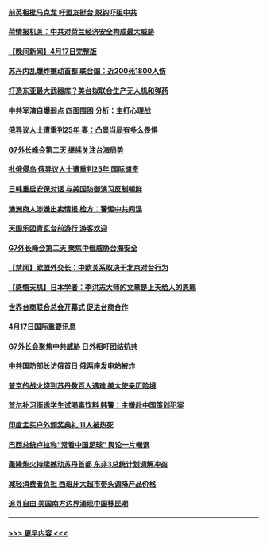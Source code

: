#### [前英相批马克龙 吁盟友挺台 脱钩吓阻中共](../pages/prog202/a103693392.md?t=04181543) 
#### [荷情报机关：中共对荷兰经济安全构成最大威胁](../pages/prog202/a103693384.md?t=04181543) 
#### [【晚间新闻】4月17日完整版](../pages/prog202/a103693269.md?t=04181543) 
#### [苏丹内乱爆炸撼动首都 联合国：近200死1800人伤](../pages/prog202/a103693308.md?t=04181543) 
#### [打造东亚最大武器库？美台拟联合生产无人机和弹药](../pages/prog202/a103693255.md?t=04181543) 
#### [中共军演自爆弱点 四面围困 分析：主打心理战](../pages/prog202/a103693291.md?t=04181543) 
#### [俄异议人士遭重判25年 妻：凸显当局有多么畏惧](../pages/prog202/a103693254.md?t=04181543) 
#### [G7外长峰会第二天 继续关注台海局势](../pages/prog202/a103693146.md?t=04181543) 
#### [批俄侵乌 俄异议人士遭重判25年 国际谴责](../pages/prog202/a103693133.md?t=04181543) 
#### [日韩重启安保对话 与美国防御演习反制朝鲜](../pages/prog202/a103692942.md?t=04181543) 
#### [澳洲商人涉嫌出卖情报 检方：警惕中共间谍](../pages/prog202/a103692939.md?t=04181543) 
#### [天国乐团青瓦台前游行 游客欢迎](../pages/prog202/a103692949.md?t=04181543) 
#### [G7外长峰会第二天 聚焦中俄威胁台海安全](../pages/prog202/a103692940.md?t=04181543) 
#### [【禁闻】欧盟外交长：中欧关系取决于北京对台行为](../pages/prog202/a103692852.md?t=04181543) 
#### [【感悟天机】日本学者：李洪志大师的文章是上天给人的恩赐](../pages/prog202/a103692634.md?t=04181543) 
#### [世界台商联合总会开幕式 促进台商合作](../pages/prog202/a103692635.md?t=04181543) 
#### [4月17日国际重要讯息](../pages/prog202/a103692625.md?t=04181543) 
#### [G7外长会聚焦中共威胁 日外相吁团结抗共](../pages/prog202/a103692594.md?t=04181543) 
#### [中共国防部长访俄首日 俄两座发电站被炸](../pages/prog202/a103692585.md?t=04181543) 
#### [普京的战火烧到苏丹数百人遇难 美大使亲历险境](../pages/prog202/a103692588.md?t=04181543) 
#### [首尔补习街诱学生试喝毒饮料 韩警：主嫌赴中国策划犯案](../pages/prog202/a103692578.md?t=04181543) 
#### [印度孟买户外颁奖典礼 11人被热死](../pages/prog202/a103692570.md?t=04181543) 
#### [巴西总统卢拉称“常看中国足球” 舆论一片嘲讽](../pages/prog202/a103692551.md?t=04181543) 
#### [轰隆炮火持续撼动苏丹首都 东非3总统计划调解冲突](../pages/prog202/a103692457.md?t=04181543) 
#### [减轻消费者负担 西班牙大超市带头调降产品价格](../pages/prog202/a103692445.md?t=04181543) 
#### [追寻自由 美国南方边界涌现中国移民潮](../pages/prog202/a103692433.md?t=04181543) 

----
#### [ >>> 更早内容 <<< ](../indexes/prog202-earlier.md)
